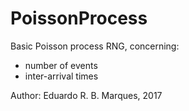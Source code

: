 # PoissonProcess

Basic Poisson process RNG, concerning:

* number of events 
* inter-arrival times

Author: Eduardo R. B. Marques, 2017
